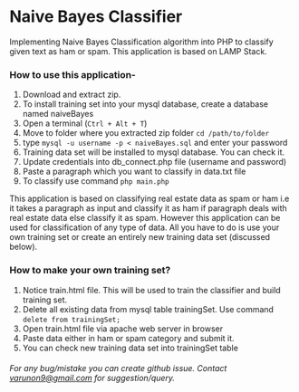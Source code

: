 # Naive Bayes Classifier

Implementing Naive Bayes Classification algorithm into PHP to classify given text as ham or spam. This application is based
on LAMP Stack.

### How to use this application-

1. Download and extract zip.
2. To install training set into your mysql database, create a database named naiveBayes
3. Open a terminal (`Ctrl + Alt + T`)
4. Move to folder where you extracted zip folder
    `cd /path/to/folder`
5. type `mysql -u username -p < naiveBayes.sql` and enter your password
6. Training data set will be installed to mysql database. You can check it. 
7. Update credentials into db_connect.php file (username and password)
8. Paste a paragraph which you want to classify in data.txt file
9. To classify use command `php main.php`    

This application is based on classifying real estate data as spam or ham i.e it takes a paragraph as input and classify it
as ham if paragraph deals with real estate data else classify it as spam. 
However this application can be used for classification of any type of data. All you have to do is use your own training set or 
create an entirely new training data set (discussed below).


### How to make your own training set?

1. Notice train.html file. This will be used to train the classifier and build training set. 
2. Delete all existing data from mysql table trainingSet. Use command
    `delete from trainingSet;`
3. Open train.html file via apache web server in browser
4. Paste data either in ham or spam category and submit it.
5. You can check new training data set into trainingSet table

###### For any bug/mistake you can create github issue. Contact varunon9@gmail.com for suggestion/query. 
